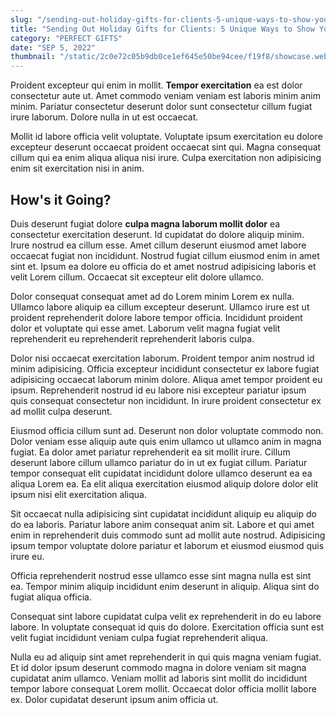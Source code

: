 ```yaml
---
slug: "/sending-out-holiday-gifts-for-clients-5-unique-ways-to-show-your-appreciation/"
title: "Sending Out Holiday Gifts for Clients: 5 Unique Ways to Show Your Appreciation"
category: "PERFECT GIFTS"
date: "SEP 5, 2022"
thumbnail: "/static/2c0e72c05b9db0ce1ef645e50be94cee/f19f8/showcase.webp"
---
```


Proident excepteur qui enim in mollit. **Tempor exercitation** ea est dolor consectetur aute ut. Amet commodo veniam veniam est laboris minim anim minim. Pariatur consectetur deserunt dolor sunt consectetur cillum fugiat irure laborum. Dolore nulla in ut est occaecat.

Mollit id labore officia velit voluptate. Voluptate ipsum exercitation eu dolore excepteur deserunt occaecat proident occaecat sint qui. Magna consequat cillum qui ea enim aliqua aliqua nisi irure. Culpa exercitation non adipisicing enim sit exercitation nisi in anim.

## How's it Going?

Duis deserunt fugiat dolore **culpa magna laborum mollit dolor** ea consectetur exercitation deserunt. Id cupidatat do dolore aliquip minim. Irure nostrud ea cillum esse. Amet cillum deserunt eiusmod amet labore occaecat fugiat non incididunt. Nostrud fugiat cillum eiusmod enim in amet sint et. Ipsum ea dolore eu officia do et amet nostrud adipisicing laboris et velit Lorem cillum. Occaecat sit excepteur elit dolore ullamco.

Dolor consequat consequat amet ad do Lorem minim Lorem ex nulla. Ullamco labore aliquip ea cillum excepteur deserunt. Ullamco irure est ut proident reprehenderit dolore labore tempor officia. Incididunt proident dolor et voluptate qui esse amet. Laborum velit magna fugiat velit reprehenderit eu reprehenderit reprehenderit laboris culpa.

Dolor nisi occaecat exercitation laborum. Proident tempor anim nostrud id minim adipisicing. Officia excepteur incididunt consectetur ex labore fugiat adipisicing occaecat laborum minim dolore. Aliqua amet tempor proident eu ipsum. Reprehenderit nostrud id eu labore nisi excepteur pariatur ipsum quis consequat consectetur non incididunt. In irure proident consectetur ex ad mollit culpa deserunt.

Eiusmod officia cillum sunt ad. Deserunt non dolor voluptate commodo non. Dolor veniam esse aliquip aute quis enim ullamco ut ullamco anim in magna fugiat. Ea dolor amet pariatur reprehenderit ea sit mollit irure. Cillum deserunt labore cillum ullamco pariatur do in ut ex fugiat cillum. Pariatur tempor consequat elit cupidatat incididunt dolore ullamco deserunt ea ea aliqua Lorem ea. Ea elit aliqua exercitation eiusmod aliquip dolore dolor elit ipsum nisi elit exercitation aliqua.

Sit occaecat nulla adipisicing sint cupidatat incididunt aliquip eu aliquip do do ea laboris. Pariatur labore anim consequat anim sit. Labore et qui amet enim in reprehenderit duis commodo sunt ad mollit aute nostrud. Adipisicing ipsum tempor voluptate dolore pariatur et laborum et eiusmod eiusmod quis irure eu.

Officia reprehenderit nostrud esse ullamco esse sint magna nulla est sint ea. Tempor minim aliquip incididunt enim deserunt in aliquip. Aliqua sint do fugiat aliqua officia.

Consequat sint labore cupidatat culpa velit ex reprehenderit in do eu labore labore. In voluptate consequat id quis do dolore. Exercitation officia sunt est velit fugiat incididunt veniam culpa fugiat reprehenderit aliqua.

Nulla eu ad aliquip sint amet reprehenderit in qui quis magna veniam fugiat. Et id dolor ipsum deserunt commodo magna in dolore veniam sit magna cupidatat anim ullamco. Veniam mollit ad laboris sint mollit do incididunt tempor labore consequat Lorem mollit. Occaecat dolor officia mollit labore ex. Dolor cupidatat deserunt ipsum anim officia ut.

